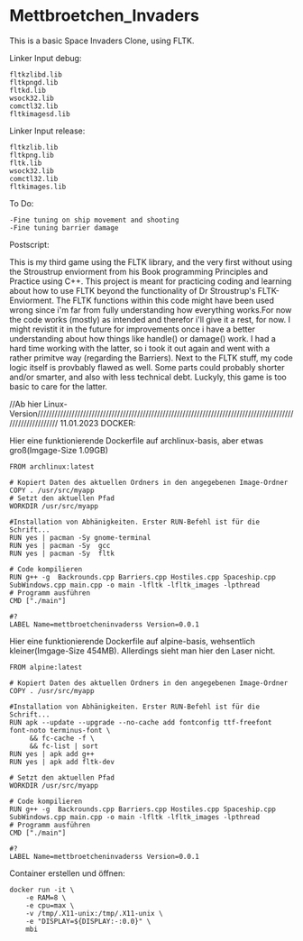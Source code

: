 # Mettbroetchen_Invaders

This is a basic Space Invaders Clone, using FLTK.



Linker Input debug:

    fltkzlibd.lib
    fltkpngd.lib
    fltkd.lib
    wsock32.lib
    comctl32.lib
    fltkimagesd.lib



Linker Input release:

    fltkzlib.lib
    fltkpng.lib
    fltk.lib
    wsock32.lib
    comctl32.lib
    fltkimages.lib


To Do:


    -Fine tuning on ship movement and shooting
    -Fine tuning barrier damage




Postscript:

This is my third game using the FLTK library, and the very first without using the Stroustrup enviorment 
from his Book programming Principles and Practice using C++. This project is meant for practicing coding and
learning about how to use FLTK beyond the functionality of Dr Stroustrup's FLTK-Enviorment.
The FLTK functions within this code might have been used wrong since i'm far from fully understanding how
everything works.For now the code works (mostly) as intended and therefor i'll give it a rest, for now.
I might revistit it in the future for improvements once i have a better understanding about how things 
like handle() or damage() work. I had a hard time working with the latter, so i took it out again and went with
a rather primitve way (regarding the Barriers).
Next to the FLTK stuff, my code logic itself is provbably flawed as well. Some parts could probably shorter
and/or smarter, and also with less technical debt. Luckyly, this game is too basic to care for the latter.


//Ab hier Linux-Version///////////////////////////////////////////////////////////////////////////////////////////////////////////
11.01.2023
DOCKER:


Hier eine funktionierende Dockerfile auf archlinux-basis, aber etwas groß(Imgage-Size 1.09GB)

    FROM archlinux:latest

    # Kopiert Daten des aktuellen Ordners in den angegebenen Image-Ordner
    COPY . /usr/src/myapp
    # Setzt den aktuellen Pfad
    WORKDIR /usr/src/myapp

    #Installation von Abhänigkeiten. Erster RUN-Befehl ist für die Schrift...
    RUN yes | pacman -Sy gnome-terminal
    RUN yes | pacman -Sy  gcc
    RUN yes | pacman -Sy  fltk

    # Code kompilieren
    RUN g++ -g  Backrounds.cpp Barriers.cpp Hostiles.cpp Spaceship.cpp SubWindows.cpp main.cpp -o main -lfltk -lfltk_images -lpthread
    # Programm ausführen
    CMD ["./main"]

    #?
    LABEL Name=mettbroetcheninvaderss Version=0.0.1


Hier eine funktionierende Dockerfile auf alpine-basis, wehsentlich kleiner(Imgage-Size 454MB). Allerdings sieht man hier den Laser nicht.
    
    FROM alpine:latest

    # Kopiert Daten des aktuellen Ordners in den angegebenen Image-Ordner
    COPY . /usr/src/myapp

    #Installation von Abhänigkeiten. Erster RUN-Befehl ist für die Schrift...
    RUN apk --update --upgrade --no-cache add fontconfig ttf-freefont font-noto terminus-font \ 
         && fc-cache -f \ 
         && fc-list | sort 
    RUN yes | apk add g++
    RUN yes | apk add fltk-dev

    # Setzt den aktuellen Pfad
    WORKDIR /usr/src/myapp

    # Code kompilieren
    RUN g++ -g  Backrounds.cpp Barriers.cpp Hostiles.cpp Spaceship.cpp SubWindows.cpp main.cpp -o main -lfltk -lfltk_images -lpthread
    # Programm ausführen
    CMD ["./main"]

    #?
    LABEL Name=mettbroetcheninvaderss Version=0.0.1


Container erstellen und öffnen:

    docker run -it \
        -e RAM=8 \
        -e cpu=max \
        -v /tmp/.X11-unix:/tmp/.X11-unix \
        -e "DISPLAY=${DISPLAY:-:0.0}" \
        mbi